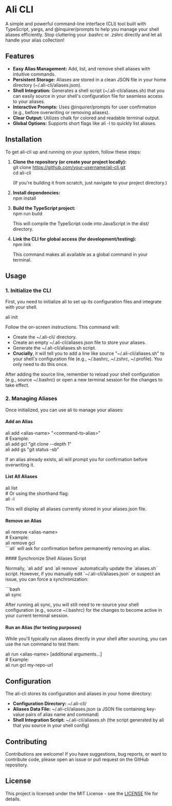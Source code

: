 # **Ali CLI**

A simple and powerful command-line interface (CLI) tool built with TypeScript, yargs, and @inquirer/prompts to help you manage your shell aliases efficiently. Stop cluttering your .bashrc or .zshrc directly and let ali handle your alias collection\!

## **Features**

* **Easy Alias Management:** Add, list, and remove shell aliases with intuitive commands.  
* **Persistent Storage:** Aliases are stored in a clean JSON file in your home directory (\~/.ali-cli/aliases.json).  
* **Shell Integration:** Generates a shell script (\~/.ali-cli/aliases.sh) that you can easily source in your shell's configuration file for seamless access to your aliases.  
* **Interactive Prompts:** Uses @inquirer/prompts for user confirmation (e.g., before overwriting or removing aliases).  
* **Clear Output:** Utilizes chalk for colored and readable terminal output.  
* **Global Options:** Supports short flags like ali \-l to quickly list aliases.

## **Installation**

To get ali-cli up and running on your system, follow these steps:

1. **Clone the repository (or create your project locally):**  
   git clone https://github.com/your-username/ali-cli.git  
   cd ali-cli

   (If you're building it from scratch, just navigate to your project directory.)  
2. **Install dependencies:**  
   npm install

3. **Build the TypeScript project:**  
   npm run build

   This will compile the TypeScript code into JavaScript in the dist/ directory.  
4. **Link the CLI for global access (for development/testing):**  
   npm link

   This command makes ali available as a global command in your terminal.

## **Usage**

### **1\. Initialize the CLI**

First, you need to initialize ali to set up its configuration files and integrate with your shell.

ali init

Follow the on-screen instructions. This command will:

* Create the \~/.ali-cli/ directory.  
* Create an empty \~/.ali-cli/aliases.json file to store your aliases.  
* Generate the \~/.ali-cli/aliases.sh script.  
* **Crucially**, it will tell you to add a line like source "\~/.ali-cli/aliases.sh" to your shell's configuration file (e.g., \~/.bashrc, \~/.zshrc, \~/.profile). You only need to do this once.

After adding the source line, remember to reload your shell configuration (e.g., source \~/.bashrc) or open a new terminal session for the changes to take effect.

### **2\. Managing Aliases**

Once initialized, you can use ali to manage your aliases:

#### **Add an Alias**

ali add \<alias-name\> "\<command-to-alias\>"  
\# Example:  
ali add gcl "git clone \--depth 1"  
ali add gs "git status \-sb"

If an alias already exists, ali will prompt you for confirmation before overwriting it.

#### **List All Aliases**

ali list  
\# Or using the shorthand flag:  
ali \-l

This will display all aliases currently stored in your aliases.json file.

#### **Remove an Alias**

ali remove \<alias-name\>  
\# Example:  
ali remove gcl  
\`\`\`ali\` will ask for confirmation before permanently removing an alias.

\#\#\#\# Synchronize Shell Aliases Script

Normally, \`ali add\` and \`ali remove\` automatically update the \`aliases.sh\` script. However, if you manually edit \`\~/.ali-cli/aliases.json\` or suspect an issue, you can force a synchronization:

\`\`\`bash  
ali sync

After running ali sync, you will still need to re-source your shell configuration (e.g., source \~/.bashrc) for the changes to become active in your current terminal session.

#### **Run an Alias (for testing purposes)**

While you'll typically run aliases directly in your shell after sourcing, you can use the run command to test them:

ali run \<alias-name\> \[additional arguments...\]  
\# Example:  
ali run gcl my-repo-url

## **Configuration**

The ali-cli stores its configuration and aliases in your home directory:

* **Configuration Directory:** \~/.ali-cli/  
* **Aliases Data File:** \~/.ali-cli/aliases.json (a JSON file containing key-value pairs of alias name and command)  
* **Shell Integration Script:** \~/.ali-cli/aliases.sh (the script generated by ali that you source in your shell config)

## **Contributing**

Contributions are welcome\! If you have suggestions, bug reports, or want to contribute code, please open an issue or pull request on the GitHub repository.

## **License**

This project is licensed under the MIT License \- see the [LICENSE](http://docs.google.com/LICENSE) file for details.